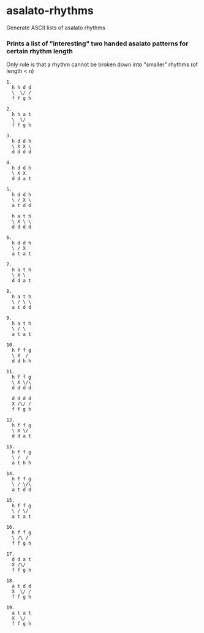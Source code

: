 # asalato-rhythms
Generate ASCII lists of asalato rhythms

### Prints a list of "interesting" two handed asalato patterns for certain rhythm length

Only rule is that a rhythm cannot be broken down into "smaller" rhythms (of length < n)
```
1.
  h h d d
  \  \/ /  
  f f g h

2.
  h h a t
  \  \/    
  f f g h

3.
  h d d h
  \ X X \  
  d d d d

4.
  h d d h
  \ X X    
  d d a t

5.
  h d d h
  \ / X \  
  a t d d

  h a t h
  \ X \ \  
  d d d d

6.
  h d d h
  \ / X    
  a t a t

7.
  h a t h
  \ X \    
  d d a t

8.
  h a t h
  \ / \ \  
  a t d d

9.
  h a t h
  \ / \    
  a t a t

10.
  h f f g
  \ X  /   
  d d h h

11.
  h f f g
  \ X \/\  
  d d d d

  d d d d
  X /\/ /  
  f f g h

12.
  h f f g
  \ X \/   
  d d a t

13.
  h f f g
  \ /  /   
  a t h h

14.
  h f f g
  \ / \/\  
  a t d d

15.
  h f f g
  \ / \/   
  a t a t

16.
  h f f g
  \ /\ /   
  f f g h

17.
  d d a t
  X /\/    
  f f g h

18.
  a t d d
  X  \/ /  
  f f g h

19.
  a t a t
  X  \/    
  f f g h
  
```